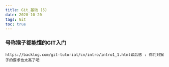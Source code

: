 ```yaml
---
title: Git_基础 (5)
date: 2020-10-20
tags: Git
toc: true
---
```


### 号称猴子都能懂的GIT入门
    https://backlog.com/git-tutorial/cn/intro/intro1_1.html读后感 : 你们对猴子的要求也太高了吧

<!-- more -->

#### 